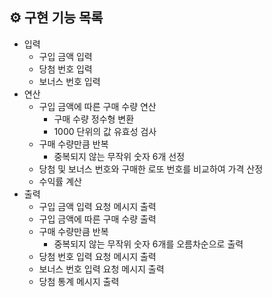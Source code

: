 ## ⚙️ 구현 기능 목록

- 입력
  - 구입 금액 입력
  - 당첨 번호 입력
  - 보너스 번호 입력
- 연산
  - 구입 금액에 따른 구매 수량 연산
    - 구매 수량 정수형 변환
    - 1000 단위의 값 유효성 검사
  - 구매 수량만큼 반복
    - 중복되지 않는 무작위 숫자 6개 선정
  - 당첨 및 보너스 번호와 구매한 로또 번호를 비교하여 가격 산정
  - 수익률 계산
- 출력
  - 구입 금액 입력 요청 메시지 출력
  - 구입 금액에 따른 구매 수량 출력
  - 구매 수량만큼 반복
    - 중복되지 않는 무작위 숫자 6개를 오름차순으로 출력
  - 당첨 번호 입력 요청 메시지 출력
  - 보너스 번호 입력 요청 메시지 출력
  - 당첨 통계 메시지 출력